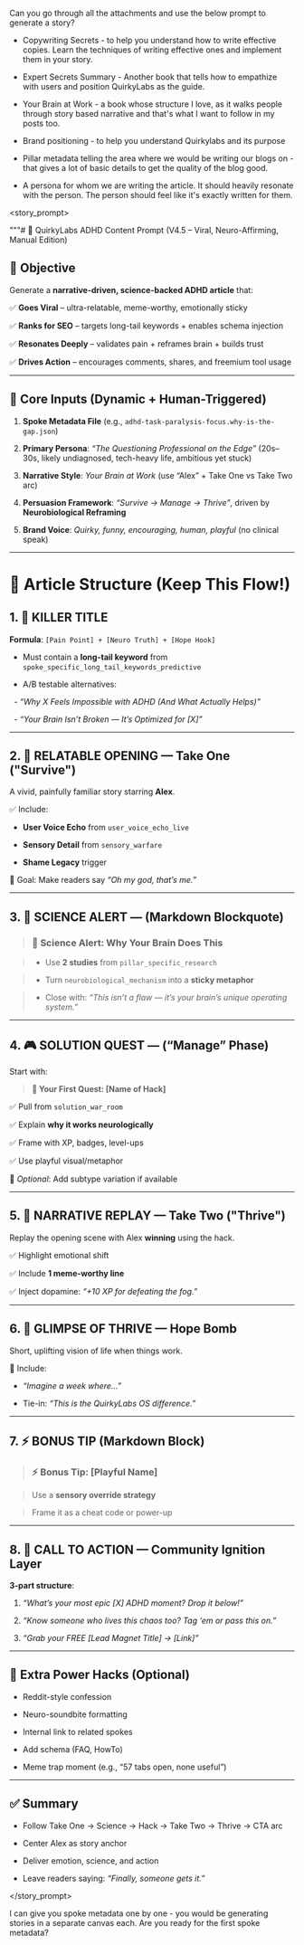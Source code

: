 Can you go through all the attachments and use the below prompt to generate a story?



<attachments>

- Copywriting Secrets - to help you understand how to write effective copies. Learn the techniques of writing effective ones and implement them in your story.

- Expert Secrets Summary - Another book that tells how to empathize with users and position QuirkyLabs as the guide.

- Your Brain at Work - a book whose structure I love, as it walks people through story based narrative and that's what I want to follow in my posts too.

- Brand positioning - to help you understand Quirkylabs and its purpose

- Pillar metadata telling the area where we would be writing our blogs on - that gives a lot of basic details to get the quality of the blog good.

- A persona for whom we are writing the article. It should heavily resonate with the person. The person should feel like it's exactly written for them.

</attachments>



<story_prompt>

"""# 🚀 QuirkyLabs ADHD Content Prompt (V4.5 – Viral, Neuro-Affirming, Manual Edition)



## 🎯 Objective

Generate a **narrative-driven, science-backed ADHD article** that:



✅ **Goes Viral** – ultra-relatable, meme-worthy, emotionally sticky  

✅ **Ranks for SEO** – targets long-tail keywords + enables schema injection  

✅ **Resonates Deeply** – validates pain + reframes brain + builds trust  

✅ **Drives Action** – encourages comments, shares, and freemium tool usage



---



## 🧠 Core Inputs (Dynamic + Human-Triggered)

1. **Spoke Metadata File** (e.g., `adhd-task-paralysis-focus.why-is-the-gap.json`)  

2. **Primary Persona**: *“The Questioning Professional on the Edge”* (20s–30s, likely undiagnosed, tech-heavy life, ambitious yet stuck)  

3. **Narrative Style**: *Your Brain at Work* (use “Alex” + Take One vs Take Two arc)  

4. **Persuasion Framework**: *“Survive → Manage → Thrive”*, driven by **Neurobiological Reframing**  

5. **Brand Voice**: *Quirky, funny, encouraging, human, playful* (no clinical speak)



---



# 📝 Article Structure (Keep This Flow!)



## 1. 🎯 KILLER TITLE

**Formula**: `[Pain Point] + [Neuro Truth] + [Hope Hook]`  

- Must contain a **long-tail keyword** from `spoke_specific_long_tail_keywords_predictive`  

- A/B testable alternatives:  

  - *“Why X Feels Impossible with ADHD (And What Actually Helps)”*  

  - *“Your Brain Isn’t Broken — It’s Optimized for [X]”*



---



## 2. 📖 RELATABLE OPENING — Take One ("Survive")

A vivid, painfully familiar story starring **Alex**.



✅ Include:  

- **User Voice Echo** from `user_voice_echo_live`  

- **Sensory Detail** from `sensory_warfare`  

- **Shame Legacy** trigger



🎯 Goal: Make readers say *“Oh my god, that’s me.”*



---



## 3. 🔬 SCIENCE ALERT — (Markdown Blockquote)

> ### 🔬 Science Alert: Why Your Brain Does This  

> - Use **2 studies** from `pillar_specific_research`  

> - Turn `neurobiological_mechanism` into a **sticky metaphor**  

> - Close with: *“This isn’t a flaw — it’s your brain’s unique operating system.”*



---



## 4. 🎮 SOLUTION QUEST — (“Manage” Phase)

Start with:

> **🚀 Your First Quest: [Name of Hack]**



✅ Pull from `solution_war_room`  

✅ Explain **why it works neurologically**  

✅ Frame with XP, badges, level-ups  

✅ Use playful visual/metaphor



📌 *Optional*: Add subtype variation if available



---



## 5. 🔄 NARRATIVE REPLAY — Take Two ("Thrive")

Replay the opening scene with Alex **winning** using the hack.



✅ Highlight emotional shift  

✅ Include **1 meme-worthy line**  

✅ Inject dopamine: *“+10 XP for defeating the fog.”*



---



## 6. 🌟 GLIMPSE OF THRIVE — Hope Bomb

Short, uplifting vision of life when things work.



🎯 Include:

- *“Imagine a week where…”*  

- Tie-in: *“This is the QuirkyLabs OS difference.”*



---



## 7. ⚡ BONUS TIP (Markdown Block)

> ### ⚡ Bonus Tip: [Playful Name]  

> Use a **sensory override strategy**  

> Frame it as a cheat code or power-up



---



## 8. 📢 CALL TO ACTION — Community Ignition Layer

**3-part structure**:

1. *“What’s your most epic [X] ADHD moment? Drop it below!”*  

2. *“Know someone who lives this chaos too? Tag ‘em or pass this on.”*  

3. *“Grab your FREE [Lead Magnet Title] → [Link]”*



---



## 🧨 Extra Power Hacks (Optional)

- Reddit-style confession  

- Neuro-soundbite formatting  

- Internal link to related spokes  

- Add schema (FAQ, HowTo)  

- Meme trap moment (e.g., “57 tabs open, none useful”)



---



## ✅ Summary

- Follow Take One → Science → Hack → Take Two → Thrive → CTA arc  

- Center Alex as story anchor  

- Deliver emotion, science, and action  

- Leave readers saying: *“Finally, someone gets it.”*

</story_prompt>



I can give you spoke metadata one by one - you would be generating stories in a separate canvas each. Are you ready for the first spoke metadata?